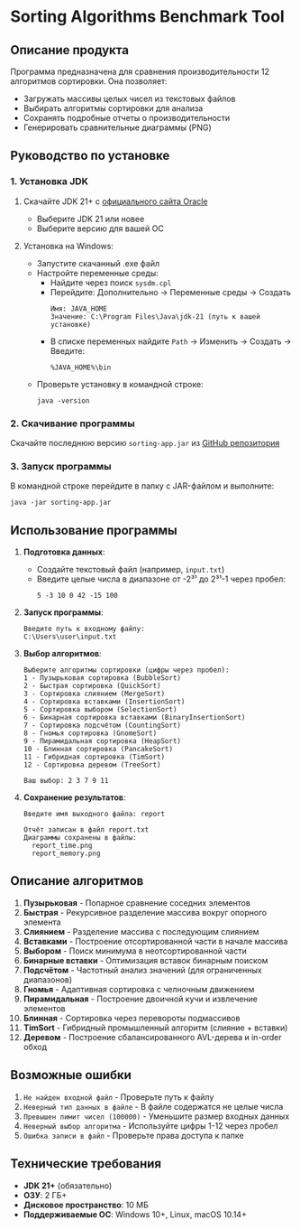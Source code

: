 # Sorting Algorithms Benchmark Tool

## Описание продукта
Программа предназначена для сравнения производительности 12 алгоритмов сортировки. Она позволяет:
- Загружать массивы целых чисел из текстовых файлов
- Выбирать алгоритмы сортировки для анализа
- Сохранять подробные отчеты о производительности
- Генерировать сравнительные диаграммы (PNG)

## Руководство по установке

### 1. Установка JDK
1. Скачайте JDK 21+ с [официального сайта Oracle](https://www.oracle.com/java/technologies/downloads/)
    - Выберите JDK 21 или новее
    - Выберите версию для вашей ОС

2. Установка на Windows:
    - Запустите скачанный .exe файл
    - Настройте переменные среды:
        - Найдите через поиск `sysdm.cpl`
        - Перейдите: Дополнительно → Переменные среды → Создать
          ```
          Имя: JAVA_HOME
          Значение: C:\Program Files\Java\jdk-21 (путь к вашей установке)
          ```
        - В списке переменных найдите `Path` → Изменить → Создать → Введите:
          ```
          %JAVA_HOME%\bin
          ```
    - Проверьте установку в командной строке:
      ```
      java -version
      ```

### 2. Скачивание программы
Скачайте последнюю версию `sorting-app.jar` из [GitHub репозитория](https://github.com/Kirill-Dementev/Sorting-algorithms/tree/master)

### 3. Запуск программы
В командной строке перейдите в папку с JAR-файлом и выполните:
```
java -jar sorting-app.jar
```

## Использование программы

1. **Подготовка данных**:
    - Создайте текстовый файл (например, `input.txt`)
    - Введите целые числа в диапазоне от -2³¹ до 2³¹-1 через пробел:
      ```
      5 -3 10 0 42 -15 100
      ```

2. **Запуск программы**:
   ```
   Введите путь к входному файлу:
   C:\Users\user\input.txt
   ```

3. **Выбор алгоритмов**:
   ```
   Выберите алгоритмы сортировки (цифры через пробел):
   1 - Пузырьковая сортировка (BubbleSort)
   2 - Быстрая сортировка (QuickSort)
   3 - Сортировка слиянием (MergeSort)
   4 - Сортировка вставками (InsertionSort)
   5 - Сортировка выбором (SelectionSort)
   6 - Бинарная сортировка вставками (BinaryInsertionSort)
   7 - Сортировка подсчётом (CountingSort)
   8 - Гномья сортировка (GnomeSort)
   9 - Пирамидальная сортировка (HeapSort)
   10 - Блинная сортировка (PancakeSort)
   11 - Гибридная сортировка (TimSort)
   12 - Сортировка деревом (TreeSort)
   
   Ваш выбор: 2 3 7 9 11
   ```

4. **Сохранение результатов**:
   ```
   Введите имя выходного файла: report
   
   Отчёт записан в файл report.txt
   Диаграммы сохранены в файлы: 
     report_time.png
     report_memory.png
   ```

## Описание алгоритмов
1. **Пузырьковая** - Попарное сравнение соседних элементов
2. **Быстрая** - Рекурсивное разделение массива вокруг опорного элемента
3. **Слиянием** - Разделение массива с последующим слиянием
4. **Вставками** - Построение отсортированной части в начале массива
5. **Выбором** - Поиск минимума в неотсортированной части
6. **Бинарные вставки** - Оптимизация вставок бинарным поиском
7. **Подсчётом** - Частотный анализ значений (для ограниченных диапазонов)
8. **Гномья** - Адаптивная сортировка с челночным движением
9. **Пирамидальная** - Построение двоичной кучи и извлечение элементов
10. **Блинная** - Сортировка через перевороты подмассивов
11. **TimSort** - Гибридный промышленный алгоритм (слияние + вставки)
12. **Деревом** - Построение сбалансированного AVL-дерева и in-order обход

## Возможные ошибки
1. `Не найден входной файл` - Проверьте путь к файлу
2. `Неверный тип данных в файле` - В файле содержатся не целые числа
3. `Превышен лимит чисел (100000)` - Уменьшите размер входных данных
4. `Неверный выбор алгоритма` - Используйте цифры 1-12 через пробел
5. `Ошибка записи в файл` - Проверьте права доступа к папке

## Технические требования
- **JDK 21+** (обязательно)
- **ОЗУ**: 2 ГБ+ 
- **Дисковое пространство**: 10 МБ
- **Поддерживаемые ОС**: Windows 10+, Linux, macOS 10.14+

